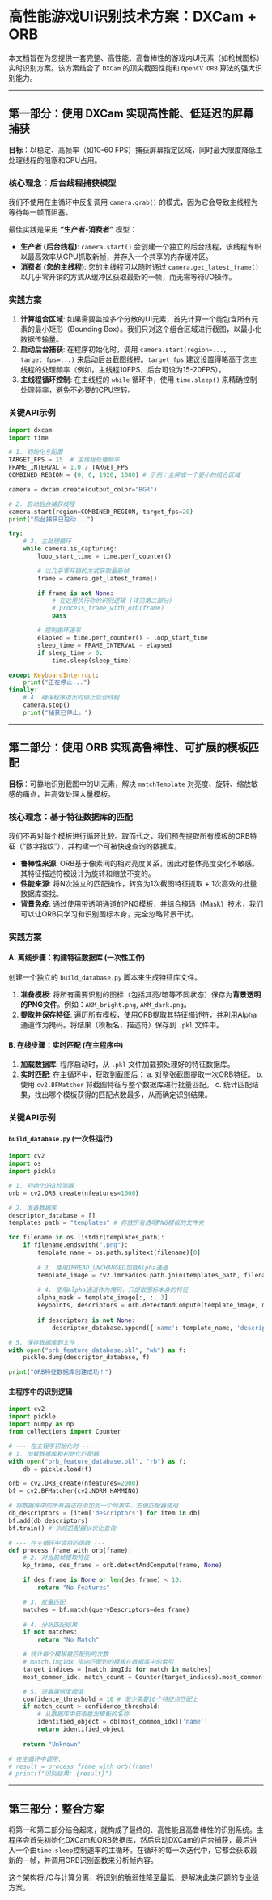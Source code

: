 
# 高性能游戏UI识别技术方案：DXCam + ORB

本文档旨在为您提供一套完整、高性能、高鲁棒性的游戏内UI元素（如枪械图标）实时识别方案。该方案结合了 `DXCam` 的顶尖截图性能和 `OpenCV ORB` 算法的强大识别能力。

---

## 第一部分：使用 DXCam 实现高性能、低延迟的屏幕捕获

**目标**：以稳定、高帧率（如10-60 FPS）捕获屏幕指定区域，同时最大限度降低主处理线程的阻塞和CPU占用。

### 核心理念：后台线程捕获模型

我们不使用在主循环中反复调用 `camera.grab()` 的模式，因为它会导致主线程为等待每一帧而阻塞。

最佳实践是采用 **“生产者-消费者”** 模型：
- **生产者 (后台线程)**: `camera.start()` 会创建一个独立的后台线程，该线程专职以最高效率从GPU抓取新帧，并存入一个共享的内存缓冲区。
- **消费者 (您的主线程)**: 您的主线程可以随时通过 `camera.get_latest_frame()` 以几乎零开销的方式从缓冲区获取最新的一帧，而无需等待I/O操作。

### 实践方案

1.  **计算组合区域**: 如果需要监控多个分散的UI元素，首先计算一个能包含所有元素的最小矩形（Bounding Box）。我们只对这个组合区域进行截图，以最小化数据传输量。
2.  **启动后台捕获**: 在程序初始化时，调用 `camera.start(region=..., target_fps=...)` 来启动后台截图线程。`target_fps` 建议设置得略高于您主线程的处理频率（例如，主线程10FPS，后台可设为15-20FPS）。
3.  **主线程循环控制**: 在主线程的 `while` 循环中，使用 `time.sleep()` 来精确控制处理频率，避免不必要的CPU空转。

### 关键API示例

```python
import dxcam
import time

# 1. 初始化与配置
TARGET_FPS = 15  # 主线程处理频率
FRAME_INTERVAL = 1.0 / TARGET_FPS
COMBINED_REGION = (0, 0, 1920, 1080) # 示例：全屏或一个更小的组合区域

camera = dxcam.create(output_color="BGR")

# 2. 启动后台捕获线程
camera.start(region=COMBINED_REGION, target_fps=20)
print("后台捕获已启动...")

try:
    # 3. 主处理循环
    while camera.is_capturing:
        loop_start_time = time.perf_counter()

        # 以几乎零开销的方式获取最新帧
        frame = camera.get_latest_frame()

        if frame is not None:
            # 在这里执行你的识别逻辑 (详见第二部分)
            # process_frame_with_orb(frame)
            pass

        # 控制循环速率
        elapsed = time.perf_counter() - loop_start_time
        sleep_time = FRAME_INTERVAL - elapsed
        if sleep_time > 0:
            time.sleep(sleep_time)

except KeyboardInterrupt:
    print("正在停止...")
finally:
    # 4. 确保程序退出时停止后台线程
    camera.stop()
    print("捕获已停止。")
```

---

## 第二部分：使用 ORB 实现高鲁棒性、可扩展的模板匹配

**目标**：可靠地识别截图中的UI元素，解决 `matchTemplate` 对亮度、旋转、缩放敏感的痛点，并高效处理大量模板。

### 核心理念：基于特征数据库的匹配

我们不再对每个模板进行循环比较。取而代之，我们预先提取所有模板的ORB特征（“数字指纹”），并构建一个可被快速查询的数据库。

- **鲁棒性来源**: ORB基于像素间的相对亮度关系，因此对整体亮度变化不敏感。其特征描述符被设计为旋转和缩放不变的。
- **性能来源**: 将N次独立的匹配操作，转变为1次截图特征提取 + 1次高效的批量数据库查找。
- **背景免疫**: 通过使用带透明通道的PNG模板，并结合掩码（Mask）技术，我们可以让ORB只学习和识别图标本身，完全忽略背景干扰。

### 实践方案

#### A. 离线步骤：构建特征数据库 (一次性工作)

创建一个独立的 `build_database.py` 脚本来生成特征库文件。

1.  **准备模板**: 将所有需要识别的图标（包括其亮/暗等不同状态）保存为**背景透明的PNG文件**。例如：`AKM_bright.png`, `AKM_dark.png`。
2.  **提取并保存特征**: 遍历所有模板，使用ORB提取其特征描述符，并利用Alpha通道作为掩码。将结果（模板名，描述符）保存到 `.pkl` 文件中。

#### B. 在线步骤：实时匹配 (在主程序中)

1.  **加载数据库**: 程序启动时，从 `.pkl` 文件加载预处理好的特征数据库。
2.  **实时匹配**: 在主循环中，获取到截图后：
    a. 对整张截图提取一次ORB特征。
    b. 使用 `cv2.BFMatcher` 将截图特征与整个数据库进行批量匹配。
    c. 统计匹配结果，找出哪个模板获得的匹配点数最多，从而确定识别结果。

### 关键API示例

#### `build_database.py` (一次性运行)

```python
import cv2
import os
import pickle

# 1. 初始化ORB检测器
orb = cv2.ORB_create(nfeatures=1000)

# 2. 准备数据库
descriptor_database = []
templates_path = "templates" # 存放所有透明PNG模板的文件夹

for filename in os.listdir(templates_path):
    if filename.endswith(".png"):
        template_name = os.path.splitext(filename)[0]
        
        # 3. 使用IMREAD_UNCHANGED加载Alpha通道
        template_image = cv2.imread(os.path.join(templates_path, filename), cv2.IMREAD_UNCHANGED)
        
        # 4. 使用Alpha通道作为掩码，只提取图标本身的特征
        alpha_mask = template_image[:, :, 3]
        keypoints, descriptors = orb.detectAndCompute(template_image, mask=alpha_mask)
        
        if descriptors is not None:
            descriptor_database.append({'name': template_name, 'descriptors': descriptors})

# 5. 保存数据库到文件
with open("orb_feature_database.pkl", "wb") as f:
    pickle.dump(descriptor_database, f)

print("ORB特征数据库创建成功！")
```

#### 主程序中的识别逻辑

```python
import cv2
import pickle
import numpy as np
from collections import Counter

# --- 在主程序初始化时 ---
# 1. 加载数据库和初始化匹配器
with open("orb_feature_database.pkl", "rb") as f:
    db = pickle.load(f)

orb = cv2.ORB_create(nfeatures=2000)
bf = cv2.BFMatcher(cv2.NORM_HAMMING)

# 将数据库中的所有描述符添加到一个列表中，方便匹配器使用
db_descriptors = [item['descriptors'] for item in db]
bf.add(db_descriptors)
bf.train() # 训练匹配器以优化查询

# --- 在主循环中调用的函数 ---
def process_frame_with_orb(frame):
    # 2. 对当前帧提取特征
    kp_frame, des_frame = orb.detectAndCompute(frame, None)

    if des_frame is None or len(des_frame) < 10:
        return "No Features"

    # 3. 批量匹配
    matches = bf.match(queryDescriptors=des_frame)
    
    # 4. 分析匹配结果
    if not matches:
        return "No Match"

    # 统计每个模板被匹配到的次数
    # match.imgIdx 指向匹配到的模板在数据库中的索引
    target_indices = [match.imgIdx for match in matches]
    most_common_idx, match_count = Counter(target_indices).most_common(1)[0]

    # 5. 设置置信度阈值
    confidence_threshold = 10 # 至少需要10个特征点匹配上
    if match_count > confidence_threshold:
        # 从数据库中获取胜出模板的名称
        identified_object = db[most_common_idx]['name']
        return identified_object
    
    return "Unknown"

# 在主循环中调用:
# result = process_frame_with_orb(frame)
# print(f"识别结果: {result}")
```

---

## 第三部分：整合方案

将第一和第二部分结合起来，就构成了最终的、高性能且高鲁棒性的识别系统。主程序会首先初始化DXCam和ORB数据库，然后启动DXCam的后台捕获，最后进入一个由`time.sleep`控制速率的主循环。在循环的每一次迭代中，它都会获取最新的一帧，并调用ORB识别函数来分析帧内容。

这个架构将I/O与计算分离，将识别的脆弱性降至最低，是解决此类问题的专业级方案。
